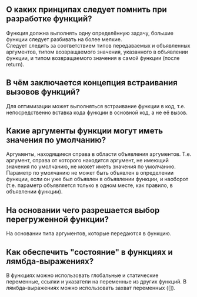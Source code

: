 ## О каких принципах следует помнить при разработке функций?
Функция должна выполнять одну определённую задачу, большие функции следует разбивать на более мелкие.  
Следует следить за соответствием типов передаваемых и объявленных аргументов, типом возвращаемого значения, указанного в объявлении функции, и типом возвращаемого значения в самой функции (после return).

## В чём заключается концепция встраивания вызовов функций?
Для оптимизации может выполняться встраивание функции в код, т.е. непосредственно вставка кода функции в основной код, а не её вызов.

## Какие аргументы функции могут иметь значения по умолчанию?
Аргументы, находящиеся справа в области объявления аргументов. Т.е. аргумент, справа от которого находится аргумент, не имеющий значения по умолчанию, не может иметь значения по умолчанию. Параметр по умолчанию не может быть объявлен в определении функции, если он уже был объявлен в объявлении функции, и наоборот (т.е. параметр объявляется только в одном месте, как правило, в объявлении функции).

## На основании чего разрешается выбор перегруженной функции?
На основании типа аргументов, которые передаются в функцию.

## Как обеспечить "состояние" в функциях и лямбда-выражениях?
В функциях можно использовать глобальные и статические переменные, ссылки и указатели на переменные из других функций. В лямбда-выражениях можно использовать захват переменных ([]).